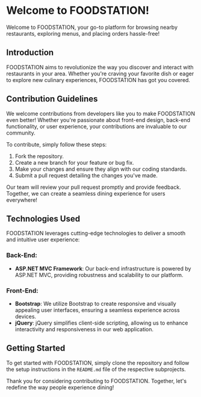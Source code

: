 # Welcome to FOODSTATION!

Welcome to FOODSTATION, your go-to platform for browsing nearby restaurants, exploring menus, and placing orders hassle-free!

## Introduction

FOODSTATION aims to revolutionize the way you discover and interact with restaurants in your area. Whether you're craving your favorite dish or eager to explore new culinary experiences, FOODSTATION has got you covered.

## Contribution Guidelines

We welcome contributions from developers like you to make FOODSTATION even better! Whether you're passionate about front-end design, back-end functionality, or user experience, your contributions are invaluable to our community.

To contribute, simply follow these steps:
1. Fork the repository.
2. Create a new branch for your feature or bug fix.
3. Make your changes and ensure they align with our coding standards.
4. Submit a pull request detailing the changes you've made.

Our team will review your pull request promptly and provide feedback. Together, we can create a seamless dining experience for users everywhere!

## Technologies Used

FOODSTATION leverages cutting-edge technologies to deliver a smooth and intuitive user experience:

### Back-End:
- **ASP.NET MVC Framework**: Our back-end infrastructure is powered by ASP.NET MVC, providing robustness and scalability to our platform.

### Front-End:
- **Bootstrap**: We utilize Bootstrap to create responsive and visually appealing user interfaces, ensuring a seamless experience across devices.
- **jQuery**: jQuery simplifies client-side scripting, allowing us to enhance interactivity and responsiveness in our web application.

## Getting Started

To get started with FOODSTATION, simply clone the repository and follow the setup instructions in the `README.md` file of the respective subprojects.

Thank you for considering contributing to FOODSTATION. Together, let's redefine the way people experience dining!